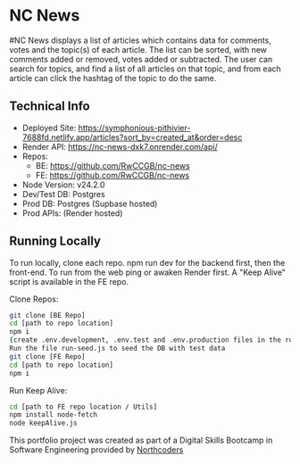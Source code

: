 # NC News

#NC News displays a list of articles which contains data for comments, votes and the topic(s) of each article.  The list can be sorted, with new comments added or removed, votes added or subtracted.   The user can search for topics, and find a list of all articles on that topic, and from each article can click the hashtag of the topic to do the same.

## Technical Info
- Deployed Site: https://symphonious-pithivier-7688fd.netlify.app/articles?sort_by=created_at&order=desc
- Render API: https://nc-news-dxk7.onrender.com/api/ 
- Repos:
    - BE: https://github.com/RwCCGB/nc-news
    - FE: https://github.com/RwCCGB/nc-news
- Node Version: v24.2.0
- Dev/Test DB: Postgres
- Prod DB: Postgres (Supbase hosted)
- Prod APIs: (Render hosted)

## Running Locally
To run locally, clone each repo.  npm run dev for the backend first, then the front-end.  To run from the web ping or awaken Render first.  A "Keep Alive" script is available in the FE repo.

Clone Repos:
```sh
git clone [BE Repo]
cd [path to repo location]
npm i
(create .env.development, .env.test and .env.production files in the root directory)
Run the file run-seed.js to seed the DB with test data
git clone [FE Repo]
cd [path to repo location]
npm i
```

Run Keep Alive:
```sh
cd [path to FE repo location / Utils]
npm install node-fetch
node keepAlive.js
```

This portfolio project was created as part of a Digital Skills Bootcamp in Software Engineering provided by [Northcoders](https://northcoders.com/)